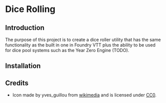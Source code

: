 # Dice Rolling

## Introduction
The purpose of this project is to create a dice roller utility that has the same functionality as the built in one in 
Foundry VTT plus the ability to be used for dice pool systems such as the Year Zero Engine (TODO).

## Installation


## Credits
- Icon made by yves_guillou from [wikimedia](https://commons.wikimedia.org/wiki/File:Dice_rpg.png) and is licensed under [CC0](https://creativecommons.org/publicdomain/zero/1.0/).